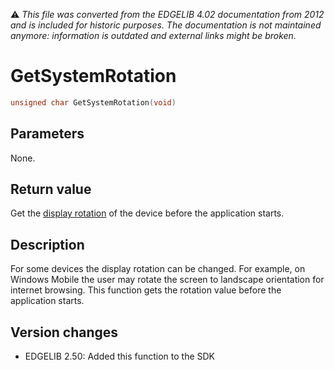 :warning: _This file was converted from the EDGELIB 4.02 documentation from 2012 and is included for historic purposes. The documentation is not maintained anymore: information is outdated and external links might be broken._

# GetSystemRotation


```c++
unsigned char GetSystemRotation(void)
```

## Parameters
None.

## Return value
Get the [display rotation](classedisplay_definitions.md) of the device before the application starts.

## Description
For some devices the display rotation can be changed. For example, on Windows Mobile the user may rotate the screen to landscape orientation for internet browsing. This function gets the rotation value before the application starts.

## Version changes
- EDGELIB 2.50: Added this function to the SDK

